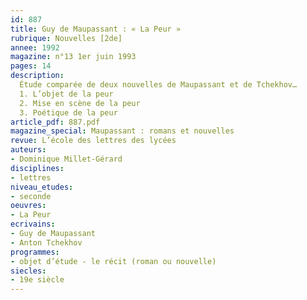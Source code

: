 ```yaml
---
id: 887
title: Guy de Maupassant : « La Peur » 
rubrique: Nouvelles [2de]
annee: 1992
magazine: n°13 1er juin 1993
pages: 14
description: 
  Étude comparée de deux nouvelles de Maupassant et de Tchekhov…
  1. L’objet de la peur
  2. Mise en scène de la peur
  3. Poétique de la peur
article_pdf: 887.pdf
magazine_special: Maupassant : romans et nouvelles
revue: L’école des lettres des lycées
auteurs:
- Dominique Millet-Gérard
disciplines:
- lettres
niveau_etudes:
- seconde
oeuvres:
- La Peur
ecrivains:
- Guy de Maupassant
- Anton Tchekhov
programmes:
- objet d’étude - le récit (roman ou nouvelle)
siecles:
- 19e siècle
---
```

